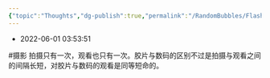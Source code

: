```yaml
---
{"topic":"Thoughts","dg-publish":true,"permalink":"/RandomBubbles/FlashThoughts/2022-06-01/","dgPassFrontmatter":true,"noteIcon":""}
---
```



- 2022-06-01 03:53:51

#摄影 拍摄只有一次，观看也只有一次。胶片与数码的区别不过是拍摄与观看之间的间隔长短，对胶片与数码的观看是同等短命的。
